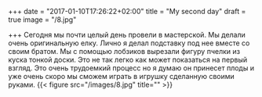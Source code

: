 +++
date = "2017-01-10T17:26:22+02:00"
title = "My second day"
draft = true
image = "/8.jpg"

+++
Сегодня мы почти целый день провели в мастерской. Мы делали очень оригинальную елку. Лично я делал подставку под нее вместе со своим братом. Мы с помощью лобзиков вырезали фигуру пчелки из куска тонкой доски. Это не так легко как может показаться на первый взгляд. Это очень трудоемкий процесс но я думаю он принесет плоды и уже очень скоро мы сможем играть в игрушку сделанную своими руками.
{{< figure src="/images/8.jpg" title="" >}}